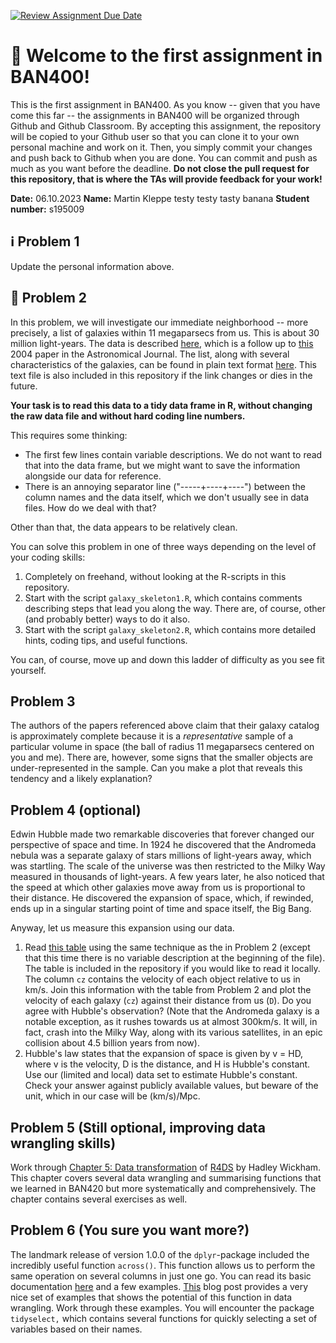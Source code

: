 [![Review Assignment Due Date](https://classroom.github.com/assets/deadline-readme-button-24ddc0f5d75046c5622901739e7c5dd533143b0c8e959d652212380cedb1ea36.svg)](https://classroom.github.com/a/ojZuXTA9)
# :wave: Welcome to the first assignment in BAN400!
This is the first assignment in BAN400. As you know -- given that you have come this far -- the assignments in BAN400 will be organized through Github and Github Classroom. By accepting this assignment, the repository will be copied to your Github user so that you can clone it to your own personal machine and work on it. Then, you simply commit your changes and push back to Github when you are done. You can commit and push as much as you want before the deadline. **Do not close the pull request for this repository, that is where the TAs will provide feedback for your work!**

**Date:**
06.10.2023
**Name:**
Martin Kleppe testy testy tasty banana
**Student number:**
s195009
## :information_source: Problem 1
Update the personal information above.

## :milky_way: Problem 2
In this problem, we will investigate our immediate neighborhood -- more precisely, a list of galaxies within 11 megaparsecs from us. This is about 30 million light-years. The data is described  [here](http://www.sao.ru/lv/lvgdb/article/1538-3881_145_4_101.pdf), which is a follow up to [this](https://iopscience.iop.org/article/10.1086/382905) 2004 paper in the Astronomical Journal. The list, along with several characteristics of the galaxies, can be found in plain text format [here](http://www.sao.ru/lv/lvgdb/article/suites_dw_Table1.txt). This text file is also included in this repository if the link changes or dies in the future.

**Your task is to read this data to a tidy data frame in R, without changing the raw data file and without hard coding line numbers.**

This requires some thinking:

- The first few lines contain variable descriptions. We do not want to read that into the data frame, but we might want to save the information alongside our data for reference.
- There is an annoying separator line ("-----+----+----") between the column names and the data itself, which we don't usually see in data files. How do we deal with that?

Other than that, the data appears to be relatively clean.

You can solve this problem in one of three ways depending on the level of your coding skills:

1. Completely on freehand, without looking at the R-scripts in this repository.
2. Start with the script `galaxy_skeleton1.R`, which contains comments describing steps that lead you along the way. There are, of course, other (and probably better) ways to do it also.
3. Start with the script `galaxy_skeleton2.R`, which contains more detailed hints, coding tips, and useful functions.

You can, of course, move up and down this ladder of difficulty as you see fit yourself.

## Problem 3

The authors of the papers referenced above claim that their galaxy catalog is approximately complete because it is a *representative* sample of a particular volume in space (the ball of radius 11 megaparsecs centered on you and me). There are, however, some signs that the smaller objects are under-represented in the sample. Can you make a plot that reveals this tendency and a likely explanation?

## Problem 4 (optional)

Edwin Hubble made two remarkable discoveries that forever changed our perspective of space and time. In 1924 he discovered that the Andromeda nebula was a separate galaxy of stars millions of light-years away, which was startling. The scale of the universe was then restricted to the Milky Way measured in thousands of light-years. A few years later, he also noticed that the speed at which other galaxies move away from us is proportional to their distance. He discovered the expansion of space, which, if rewinded, ends up in a singular starting point of time and space itself, the Big Bang.

Anyway, let us measure this expansion using our data.

1. Read [this table](https://www.sao.ru/lv/lvgdb/article/UCNG_Table4.txt) using the same technique as the in Problem 2 (except that this time there is no variable description at the beginning of the file). The table is included in the repository if you would like to read it locally. The column `cz` contains the velocity of each object relative to us in km/s. Join this information with the table from Problem 2 and plot the velocity of each galaxy (`cz`) against their distance from us (`D`). Do you agree with Hubble's observation? (Note that the Andromeda galaxy is a notable exception, as it rushes towards us at almost 300km/s. It will, in fact, crash into the Milky Way, along with its various satellites, in an epic collision about 4.5 billion years from now).
2. Hubble's law states that the expansion of space is given by v = HD, where v is the velocity, D is the distance, and H is Hubble's constant. Use our (limited and local) data set to estimate Hubble's constant. Check your answer against publicly available values, but beware of the unit, which in our case will be (km/s)/Mpc.

## Problem 5 (Still optional, improving data wrangling skills)

Work through [Chapter 5: Data transformation](https://r4ds.had.co.nz/transform.html) of [R4DS](https://r4ds.had.co.nz) by Hadley Wickham. This chapter covers several data wrangling and summarising functions that we learned in BAN420 but more systematically and comprehensively. The chapter contains several exercises as well.

## Problem 6 (You sure you want more?)

The landmark release of version 1.0.0 of the `dplyr`-package included the incredibly useful function `across()`. This function allows us to perform the same operation on several columns in just one go. You can read its basic documentation [here](https://dplyr.tidyverse.org/reference/across.html) and a few examples. [This](https://willhipson.netlify.app/post/dplyr_across/dplyr_across/) blog post provides a very nice set of examples that shows the potential of this function in data wrangling. Work through these examples. You will encounter the package `tidyselect,` which contains several functions for quickly selecting a set of variables based on their names.
